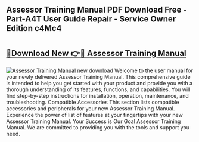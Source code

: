 ## Assessor Training Manual PDF Download Free - Part-A4T User Guide Repair - Service Owner Edition c4Mc4

# <h2><a href="http://bc11418.oget.top/?id=Assessor+Training+Manual">🔗Download New 👉🔴 Assessor Training Manual</a></h2>

[![Assessor Training Manual new download](https://i.imgur.com/5g1atiW.png)](http://bc11418.oget.top/?id=Assessor+Training+Manual)
Welcome to the user manual for your newly delivered Assessor Training Manual. This comprehensive guide is intended to help you get started with your product and provide you with a thorough understanding of its features, functions, and capabilities. You will find step-by-step instructions for installation, operation, maintenance, and troubleshooting. Compatible Accessories This section lists compatible accessories and peripherals for your new Assessor Training Manual. Experience the power of list of features at your fingertips with your new Assessor Training Manual. Your Success is Our Goal Assessor Training Manual. We are committed to providing you with the tools and support you need.
